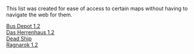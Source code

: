 This list was created for ease of access to certain maps without having to navigate the web for them.

[Bus Depot 1.2](https://mega.nz/file/v8oUgBzL#Gcz5N8Ahlao68LD6-T9ewWlgB_CKagRHAnVXZ4QJYk8)  
[Das Herrenhaus 1.2](https://drive.google.com/uc?id=0B5YOFTUvYynKNWoweEt2cTJxcEE&export=download)  
[Dead Ship](https://mega.nz/file/dw5gFYAC#vSupc1xURv5xYeMJ0zXw1jYUtAl8us7VriiZxE5x558)  
[Ragnarok 1.2](https://www.mediafire.com/file/g64euxntkd062tw/Ragnarok_1.2.exe/file)  
